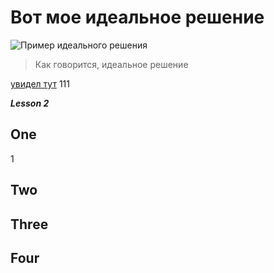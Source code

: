 # Вот мое идеальное решение

<image src="https://gbcdn.mrgcdn.ru/uploads/asset/5254143/attachment/cde763afae13a48c50813429c9df17e4.png" alt="Пример идеального решения">

>Как говорится, идеальное решение

[увидел тут](https://gb.ru/lessons/352500/homework)
111

***Lesson 2***

## One ##
1
## Two ##

## Three ##

## Four ##